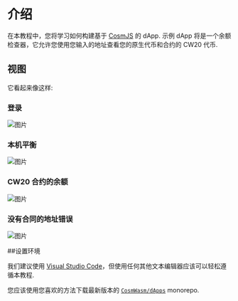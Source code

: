 # 介绍

在本教程中，您将学习如何构建基于 [CosmJS](https://github.com/cosmos/cosmjs) 的 dApp. 示例 dApp 将是一个余额检查器，它允许您使用您输入的地址查看您的原生代币和合约的 CW20 代币.

## 视图

它看起来像这样:

### 登录
![图片](../../.vuepress/public/assets/frontend-dapp/login.png)

### 本机平衡
![图片](../../.vuepress/public/assets/frontend-dapp/balance-native.png)

### CW20 合约的余额
![图片](../../.vuepress/public/assets/frontend-dapp/balance-cw20.png)

### 没有合同的地址错误
![图片](../../.vuepress/public/assets/frontend-dapp/balance-error.png)

##设置环境

我们建议使用 [Visual Studio Code](https://code.visualstudio.com)，但使用任何其他文本编辑器应该可以轻松遵循本教程.

您应该使用您喜欢的方法下载最新版本的 [`CosmWasm/dApps`](https://github.com/CosmWasm/dApps) monorepo.
